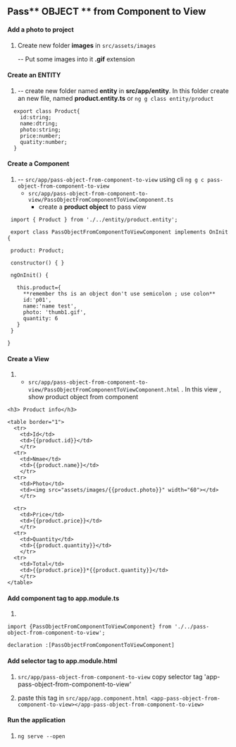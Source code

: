 ## Pass** OBJECT ** from Component to View

#### Add a photo to project

1. Create new folder **images** in `src/assets/images`

      -- Put some images into it **.gif** extension

#### Create an **ENTITY**

  1.  -- create new folder named **entity** in **src/app/entity**. In this folder create an new file, named **product.entity.ts** or `ng g class entity/product`
```
  export class Product{
    id:string;
    name:dtring;
    photo:string;
    price:number;
    quatity:number;
  }
```
#### Create a Component

1. -- `src/app/pass-object-from-component-to-view` using cli `ng g c pass-object-from-component-to-view`
    - `src/app/pass-object-from-component-to-view/PassObjectFromComponentToViewComponent.ts` 
        - create a **product object** to pass view
 ```
  import { Product } from './../entity/product.entity';

  export class PassObjectFromComponentToViewComponent implements OnInit {

  product: Product;

  constructor() { }

  ngOnInit() {

    this.product={
      **remember ths is an object don't use semicolon ; use colon**
      id:'p01',
      name:'name test',
      photo: 'thumb1.gif',
      quantity: 6
    }
  }

}
 ```
#### Create a View

1. - `src/app/pass-object-from-component-to-view/PassObjectFromComponentToViewComponent.html` . In this view , show product object from component
  
```
<h3> Product info</h3>

<table border="1">
  <tr>
    <td>Id</td>
    <td>{{product.id}}</td>
    </tr>
  <tr>
    <td>Nmae</td>
    <td>{{product.name}}</td>
    </tr> 
  <tr>
    <td>Photo</td>
    <td><img src="assets/images/{{product.photo}}" width="60"></td>
    </tr>

  <tr>
    <td>Price</td>
    <td>{{product.price}}</td>
    </tr>  
  <tr>
    <td>Quantity</td>
    <td>{{product.quantity}}</td>
    </tr>
  <tr>
    <td>Total</td>
    <td>{{product.price}}*{{product.quantity}}</td>
    </tr>
</table>
```

#### Add component tag to app.module.ts

1.  
  ```
  import {PassObjectFromComponentToViewComponent} from './../pass-object-from-component-to-view';
  
  declaration :[PassObjectFromComponentToViewComponent]

  ```
#### Add selector tag to app.module.html

1.  `src/app/pass-object-from-component-to-view` copy selector tag 'app-pass-object-from-component-to-view'
  
2.  paste this tag in `src/app/app.component.html <app-pass-object-from-component-to-view></app-pass-object-from-component-to-view> `
  
#### Run the application

1. `ng serve --open`
